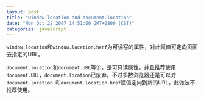 ```yaml
---
layout: post
title: "window.location and document.location"
date: "Mon Oct 22 2007 14:51:00 GMT+0800 (CST)"
categories: javascript
---
```


`window.location`和`window.location.herf`为可读写的属性，对此赋值可定向页面去指定的URL。

`document.location`和`document.URL`等价，是可只读属性，并且推荐使用`document.URL`，`document.location`已废弃。不过多数浏览器还是可以对`document.location `和`document.location.href`赋值定向到新的URL，此做法不推荐使用。
